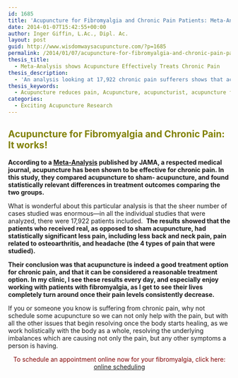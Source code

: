 ```yaml
---
id: 1685
title: 'Acupuncture for Fibromyalgia and Chronic Pain Patients: Meta-Analysis Reveals Acupuncture to be an Effective Treatment Option'
date: 2014-01-07T15:42:55+00:00
author: Inger Giffin, L.Ac., Dipl. Ac.
layout: post
guid: http://www.wisdomwaysacupuncture.com/?p=1685
permalink: /2014/01/07/acupuncture-for-fibromyalgia-and-chronic-pain-patients-meta-analysis-reveals-acupuncture-to-be-an-effective-treatment-option/
thesis_title:
  - Meta-Analysis shows Acupuncture Effectively Treats Chronic Pain
thesis_description:
  - 'An analysis looking at 17,922 chronic pain sufferers shows that acupuncture is indeed a good treatment option, dramatically helping to reduce many different types of chronic pain. '
thesis_keywords:
  - Acupuncture reduces pain, Acupuncture, acupuncturist, acupuncture fort collins, fort collins acupuncture
categories:
  - Exciting Acupuncture Research
---
```

## <span style="color: #808000;">Acupuncture for Fibromyalgia and Chronic Pain: It works!</span>

**According to a <a title="Study Reveals Acupuncture Effective for Chronic Pain" href="http://archinte.jamanetwork.com/article.aspx?articleid=1357513" target="_blank" rel="noopener">Meta-Analysis</a> published by JAMA, a respected medical journal, acupuncture has been shown to be effective for chronic pain. In this study, they compared acupuncture to sham- acupuncture, and found statistically relevant differences in treatment outcomes comparing the two groups.**

What is wonderful about this particular analysis is that the sheer number of cases studied was enormous&#8212;in all the individual studies that were analyzed, there were 17,922 patients included.  **The results showed that the patients who received real, as opposed to sham acupuncture, had statistically significant less pain, including less back and neck pain, pain related to osteoarthritis, and headache (the 4 types of pain that were studied).** 

**Their conclusion was that acupuncture is indeed a good treatment option for chronic pain, and that it can be considered a reasonable treatment option. In my clinic, I see these results every day, and especially enjoy working with patients with fibromyalgia, as I get to see their lives completely turn around once their pain levels consistently decrease.**

If you or someone you know is suffering from chronic pain, why not schedule some acupuncture so we can not only help with the pain, but with all the other issues that begin resolving once the body starts healing, as we work holistically with the body as a whole, resolving the underlying imbalances which are causing not only the pain, but any other symptoms a person is having.

<p style="text-align: center;">
  <span style="color: #800000;">To schedule an appointment online now for your fibromyalgia, click here:</span> <a title="Online Scheduling" href="http://www.wisdomwaysacupuncture.com/acupuncture-online_scheduling/">online scheduling</a>
</p>